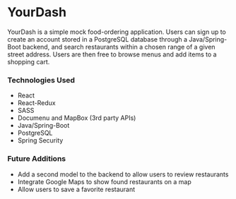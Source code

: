 # YourDash

YourDash is a simple mock food-ordering application. Users can sign up to create an account stored in a PostgreSQL database through a Java/Spring-Boot backend, and search restaurants within a chosen range of a given street address. Users are then free to browse menus and add items to a shopping cart.

### Technologies Used
- React
- React-Redux
- SASS
- Documenu and MapBox (3rd party APIs)
- Java/Spring-Boot
- PostgreSQL
- Spring Security

### Future Additions
- Add a second model to the backend to allow users to review restaurants
- Integrate Google Maps to show found restaurants on a map
- Allow users to save a favorite restaurant
